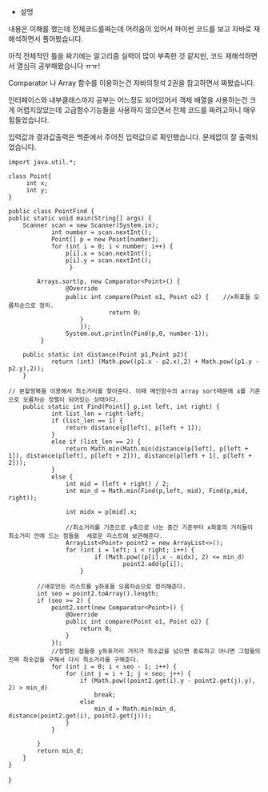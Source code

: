 * 설명

내용은 이해를 했는데 전체코드를짜는데 어려움이 있어서 파이썬 코드를 보고 자바로 재해석하면서 풀어봤습니다.

아직 전체적인 틀을 짜기에는 알고리즘 실력이 많이 부족한 것 같지만, 코드 재해석하면서 열심히 공부해봤습니다 ㅠㅠ!

Comparator 나 Array 함수를 이용하는건 자바의정석 2권을 참고하면서 짜봤습니다.

인터페이스와 내부클래스까지 공부는 어느정도 되어있어서 객체 배열을 사용하는건 크게 어렵지않았는데
고급함수기능들을 사용하지 않으면서 전체 코드를 짜려고하니 매우 힘들었습니다.

입력값과 결과값출력은 백준에서 주어진 입력값으로 확인했습니다.
문제없이 잘 출력되었습니다.



	
	import java.util.*;

	class Point{
    	 int x;
    	 int y;
 	}

	public class PointFind {
	public static void main(String[] args) {
		Scanner scan = new Scanner(System.in);
            	int number = scan.nextInt();
            	Point[] p = new Point[number];
            	for (int i = 0; i < number; i++) {
            		p[i].x = scan.nextInt();
            		p[i].y = scan.nextInt();
            	     }

     		Arrays.sort(p, new Comparator<Point>() {                  
            		@Override
            		public int compare(Point o1, Point o2) {	//x좌표들 오름차순으로 정리.
                				return 0;
            			}
        			    });
        			System.out.println(Find(p,0, number-1));
    		 }

    	public static int distance(Point p1,Point p2){
        		return (int) (Math.pow((p1.x - p2.x),2) + Math.pow((p1.y - p2.y),2));
    	}

	// 분할정복을 이용해서 최소거리를 찾아준다. 이때 메인함수의 array sort때문에 x를 기준으로 오름차순 정렬이 되어있는 상태이다.
    	public static int Find(Point[] p,int left, int right) {
        		int list_len = right-left;
        		if (list_len == 1) {
            		return distance(p[left], p[left + 1]);
        		}
        		else if (list_len == 2) {
            		return Math.min(Math.min(distance(p[left], p[left + 1]), distance(p[left], p[left + 2])), distance(p[left + 1], p[left + 2]));
        		}
        		else {
            		int mid = (left + right) / 2;
            		int min_d = Math.min(Find(p,left, mid), Find(p,mid, right));

            		int midx = p[mid].x;

            		//최소거리를 기준으로 y축으로 나눈 중간 기준부터 x좌표의 거리들이 최소거리 안에 드는 점들을  새로운 리스트에 보관해준다.
            		ArrayList<Point> point2 = new ArrayList<>();
            		for (int i = left; i < right; i++) {
                			if (Math.pow((p[i].x - midx), 2) <= min_d)
                    				point2.add(p[i]);
            			}

            //새로만든 리스트를 y좌표들 오름차순으로 정리해준다.
            int seo = point2.toArray().length;
            if (seo >= 2) {
                point2.sort(new Comparator<Point>() {        
                    @Override
                    public int compare(Point o1, Point o2) {
                        return 0;
                    }
                });
                //정렬된 점들중 y좌표끼리 거리가 최소값을 넘으면 종료하고 아니면 그점들의 진짜 최솟값을 구해서 다시 최소거리를 구해준다.
                for (int i = 0; i < seo - 1; i++) {
                    for (int j = i + 1; j < seo; j++) {
                        if (Math.pow((point2.get(i).y - point2.get(j).y), 2) > min_d)
                            break;
                        else
                            min_d = Math.min(min_d, distance(point2.get(i), point2.get(j)));
                    }
                }
                
            }
            return min_d;
        }
    }
}
